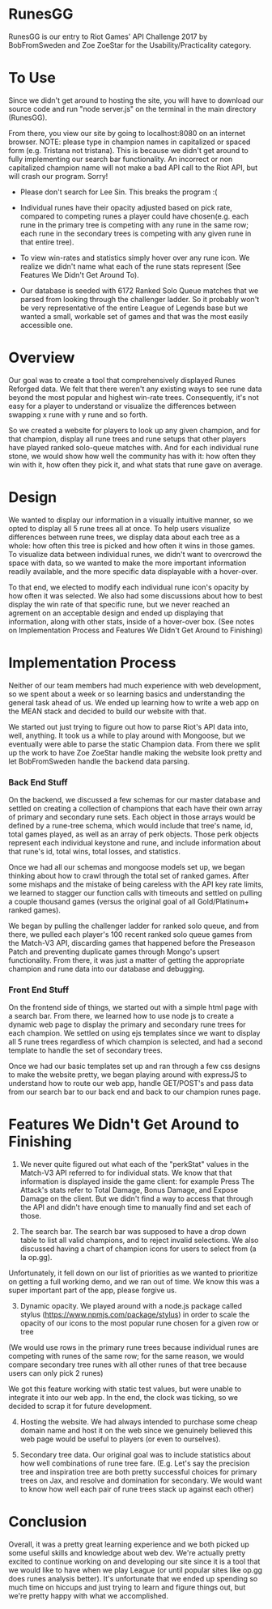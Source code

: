 # RunesGG #

RunesGG is our entry to Riot Games' API Challenge 2017 by BobFromSweden and Zoe ZoeStar for the Usability/Practicality category.

# To Use #

Since we didn't get around to hosting the site, you will have to download our source code and run "node server.js" on the terminal in the main directory (RunesGG).

From there, you view our site by going to localhost:8080 on an internet browser.
NOTE: please type in champion names in capitalized or spaced form (e.g. Tristana not tristana). This is because we didn't get around to fully implementing our search bar functionality. An incorrect or non capitalized champion name will not make a bad API call to the Riot API, but will crash our program. Sorry!
- Please don't search for Lee Sin. This breaks the program :(

- Individual runes have their opacity adjusted based on pick rate, compared to competing runes a player could have chosen(e.g. each rune in the primary tree is competing with any rune in the same row; each rune in the secondary trees is competing with any given rune in that entire tree).

- To view win-rates and statistics simply hover over any rune icon. We realize we didn't name what each of the rune stats represent (See Features We Didn't Get Around To).

- Our database is seeded with 6172 Ranked Solo Queue matches that we parsed from looking through the challenger ladder. So it probably won't be very representative of the entire League of Legends base but we wanted a small, workable set of games and that was the most easily accessible one. 

# Overview #

Our goal was to create a tool that comprehensively displayed Runes Reforged data. We felt that there weren't any existing ways to see rune data beyond the most popular and highest win-rate trees. Consequently, it's not easy for a player to understand or visualize the differences between swapping x rune with y rune and so forth. 

So we created a website for players to look up any given champion, and for that champion, display all rune trees and rune setups that other players have played ranked solo-queue matches with. And for each individual rune stone, we would show how well the community has with it: how often they win with it, how often they pick it, and what stats that rune gave on average.

# Design #

We wanted to display our information in a visually intuitive manner, so we opted to display all 5 rune trees all at once. To help users visualize differences between rune trees, we display data about each tree as a whole: how often this tree is picked and how often it wins in those games. To visualize data between individual runes, we didn't want to overcrowd the space with data, so we wanted to make the more important information readily available, and the more specific data displayable with a hover-over. 

To that end, we elected to modify each individual rune icon's opacity by how often it was selected. We also had some discussions about how to best display the win rate of that specific rune, but we never reached an agrement on an acceptable design and ended up displaying that information, along with other stats, inside of a hover-over box. (See notes on Implementation Process and Features We Didn't Get Around to Finishing)

# Implementation Process #

Neither of our team members had much experience with web development, so we spent about a week or so learning basics and understanding the general task ahead of us. We ended up learning how to write a web app on the MEAN stack and decided to build our website with that. 

We started out just trying to figure out how to parse Riot's API data into, well, anything. It took us a while to play around with Mongoose, but we eventually were able to parse the static Champion data. From there we split up the work to have Zoe ZoeStar handle making the website look pretty and let BobFromSweden handle the backend data parsing. 

### Back End Stuff ###

On the backend, we discussed a few schemas for our master database and settled on creating a collection of champions that each have their own array of primary and secondary rune sets. Each object in those arrays would be defined by a rune-tree schema, which would include that tree's name, id, total games played, as well as an array of perk objects. Those perk objects represent each individual keystone and rune, and include information about that rune's id, total wins, total losses, and statistics. 

Once we had all our schemas and mongoose models set up, we began thinking about how to crawl through the total set of ranked games. After some mishaps and the mistake of being careless with the API key rate limits, we learned to stagger our function calls with timeouts and settled on pulling a couple thousand games (versus the original goal of all Gold/Platinum+ ranked games).

We began by pulling the challenger ladder for ranked solo queue, and from there, we pulled each player's 100 recent ranked solo queue games from the Match-V3 API, discarding games that happened before the Preseason Patch and preventing duplicate games through Mongo's upsert functionality. From there, it was just a matter of getting the appropriate champion and rune data into our database and debugging.

### Front End Stuff ###


On the frontend side of things, we started out with a simple html page with a search bar. From there, we learned how to use node js to create a dynamic web page to display the primary and secondary rune trees for each champion. We settled on using ejs templates since we want to display all 5 rune trees regardless of which champion is selected, and had a second template to handle the set of secondary trees. 

Once we had our basic templates set up and ran through a few css designs to make the website pretty, we began playing around with expressJS to understand how to route our web app, handle GET/POST's and pass data from our search bar to our back end and back to our champion runes page. 



# Features We Didn't Get Around to Finishing #

1. We never quite figured out what each of the "perkStat" values in the Match-V3 API referred to for individual stats. We know that that information is displayed inside the game client: for example Press The Attack's stats refer to Total Damage, Bonus Damage, and Expose Damage on the client. But we didn't find a way to access that through the API and didn't have enough time to manually find and set each of those.

2. The search bar. The search bar was supposed to have a drop down table to list all valid champions, and to reject invalid selections. We also discussed having a chart of champion icons for users to select from (a la op.gg). 

Unfortunately, it fell down on our list of priorities as we wanted to prioritize on getting a full working demo, and we ran out of time. We know this was a super important part of the app, please forgive us.

3. Dynamic opacity. We played around with a node.js package called stylus (https://www.npmjs.com/package/stylus) in order to scale the opacity of our icons to the most popular rune chosen for a given row or tree 

(We would use rows in the primary rune trees because individual runes are competing with runes of the same row; for the same reason, we would compare secondary tree runes with all other runes of that tree because users can only pick 2 runes)

We got this feature working with static test values, but were unable to integrate it into our web app. In the end, the clock was ticking, so we decided to scrap it for future development.

4. Hosting the website. We had always intended to purchase some cheap domain name and host it on the web since we genuinely believed this web page would be useful to players (or even to ourselves). 

5. Secondary tree data. Our original goal was to include statistics about how well combinations of rune tree fare. (E.g. Let's say the precision tree and inspiration tree are both pretty successful choices for primary trees on Jax, and resolve and domination for secondary. We would want to know how well each pair of rune trees stack up against each other) 


# Conclusion #

Overall, it was a pretty great learning experience and we both picked up some useful skills and knowledge about web dev. We're actually pretty excited to continue working on and developing our site since it is a tool that we would like to have when we play League (or until popular sites like op.gg does runes analysis better). It's unfortunate that we ended up spending so much time on hiccups and just trying to learn and figure things out, but we're pretty happy with what we accomplished.

 


